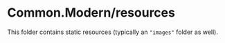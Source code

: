# Common.Modern/resources

This folder contains static resources (typically an `"images"` folder as well).
